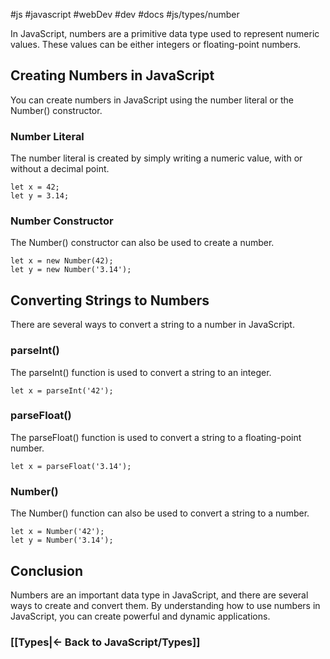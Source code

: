 #js #javascript #webDev #dev #docs #js/types/number

In JavaScript, numbers are a primitive data type used to represent numeric values. These values can be either integers or floating-point numbers.

## Creating Numbers in JavaScript

You can create numbers in JavaScript using the number literal or the Number() constructor.

### Number Literal

The number literal is created by simply writing a numeric value, with or without a decimal point.

```
let x = 42;
let y = 3.14;

```

### Number Constructor

The Number() constructor can also be used to create a number.

```
let x = new Number(42);
let y = new Number('3.14');

```

## Converting Strings to Numbers

There are several ways to convert a string to a number in JavaScript.

### parseInt()

The parseInt() function is used to convert a string to an integer.

```
let x = parseInt('42');

```

### parseFloat()

The parseFloat() function is used to convert a string to a floating-point number.

```
let x = parseFloat('3.14');

```

### Number()

The Number() function can also be used to convert a string to a number.

```
let x = Number('42');
let y = Number('3.14');

```

## Conclusion

Numbers are an important data type in JavaScript, and there are several ways to create and convert them. By understanding how to use numbers in JavaScript, you can create powerful and dynamic applications.



### [[Types|<- Back to JavaScript/Types]]